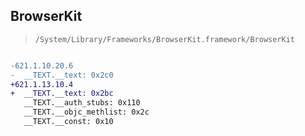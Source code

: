 ## BrowserKit

> `/System/Library/Frameworks/BrowserKit.framework/BrowserKit`

```diff

-621.1.10.20.6
-  __TEXT.__text: 0x2c0
+621.1.13.10.4
+  __TEXT.__text: 0x2bc
   __TEXT.__auth_stubs: 0x110
   __TEXT.__objc_methlist: 0x2c
   __TEXT.__const: 0x10

```
